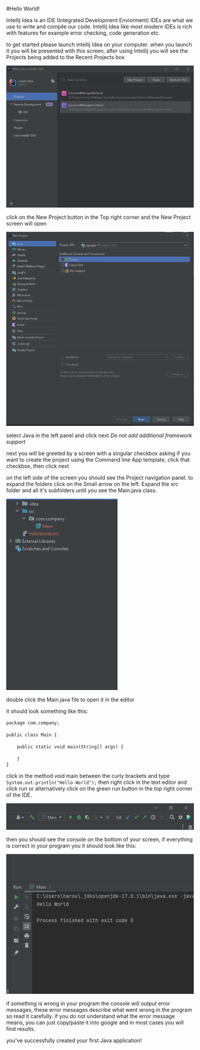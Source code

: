 #Hello World!

Intellij Idea is an IDE (Integrated Development Enviorment) IDEs are what we use to write and compile our code.
Intellij Idea like most modern IDEs is rich with features for example error checking, code generation etc.

to get started please launch intellij Idea on your computer.
when you launch it you will be presented with this screen, after using Intellij you will see the Projects being added to the Recent Projects box

![WelcomeToIntellJ](instructionsimages/intellijstartScreen.jpg)

click on the New Project button in the Top right corner and the New Project screen will open

![NewProjectimg](instructionsimages/newProjectselection.jpg)

select Java in the left panel and click next *Do not add additional framework support*

next you will be greeted by a screen with a singular checkbox asking if you want to create the project using the Command line App template, click that checkbox, then click next

on the left side of the screen you should see the Project navigation panel.
to expand the folders click on the Small arrow on the left.
Expand the src folder and all it's subfolders until you see the Main.java class.


![ProjectNavigation](instructionsimages/ProjectNavigation.jpg)

double click the Main.java file to open it in the editor

it should look something like this:

```
package com.company;

public class Main {

    public static void main(String[] args) {

    }
}
```

click in the method void main between the curly brackets and type `System.out.println("Hello World");`
then right click in the text editor and click run or alternatively click on the green run button in the top right corner of the IDE.

![RunConfig](instructionsimages/runtheprogram.jpg)

then you should see the console on the bottom of your screen, if everything is correct in your program you it should look like this:

![Console](instructionsimages/output.jpg)

if something is wrong in your program the console will output error messages, these error messages describe what went wrong in the program so read it carefully.
if you do not understand what the error message means, you can just copy/paste it into google and in most cases you will find results.


you've successfully created your first Java application!

